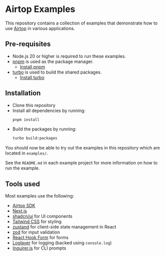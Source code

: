 # Airtop Examples

This repository contains a collection of examples that demonstrate how to use [Airtop](https://docs.airtop.ai/guides/getting-started/what-is-airtop)
in various applications.

## Pre-requisites

- Node.js 20 or higher is required to run these examples.
- [pnpm](https://pnpm.io/) is used as the package manager. 
  * [Install pnpm](https://pnpm.io/installation)
- [turbo](https://turbo.build/) is used to build the shared packages.
  * [Install turbo](https://turbo.build/docs/installation) 

## Installation

- Clone this repository
- Install all dependencies by running:
  ```bash
  pnpm install
  ```
- Build the packages by running:
  ```bash
  turbo build:packages
  ```

You should now be able to try out the examples in this repository which are located in `examples/`.

See the `README.md` in each example project for more information on how to run the example.

## Tools used

Most examples use the following:

- [Airtop SDK](https://docs.airtop.ai/api-reference/airtop-api)
- [Next.js](https://nextjs.org/)
- [shadcn/ui](https://ui.shadcn.com/) for UI components
- [Tailwind CSS](https://tailwindcss.com/) for styling
- [zustand](https://github.com/pmndrs/zustand) for client-side state management in React
- [zod](https://zod.dev/) for input validation
- [React Hook Form](https://react-hook-form.com/) for forms
- [Loglayer](https://github.com/theogravity/loglayer) for logging (backed using `console.log`)
- [Inquirer.js](https://www.npmjs.com/package/inquirer) for CLI prompts
